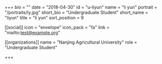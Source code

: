 +++
bio = ""
date = "2018-04-30"
id = "u-liyun"
name = "li yun"
portrait = "/portraits/ly.jpg"
short_bio = "Undergraduate Student"
short_name = "liyun"
title = "li yun"
sort_position = 9

[[social]]
    icon = "envelope"
    icon_pack = "fa"
    link = "mailto:test@example.org"

[[organizations]]
    name = "Nanjing Agricultural University"
    role = "Undergraduate Student"

+++
